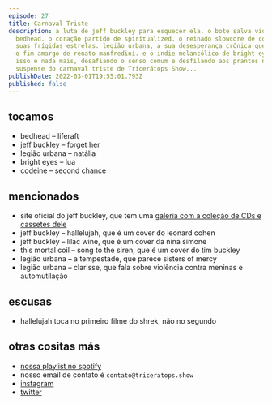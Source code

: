 ```yaml
---
episode: 27
title: Carnaval Triste
description: a luta de jeff buckley para esquecer ela. o bote salva vidas de
  bedhead. o coração partido de spiritualized. o reinado slowcore de codeine e
  suas frígidas estrelas. legião urbana, a sua desesperança crônica que antecede
  o fim amargo de renato manfredini. e o indie melancólico de bright eyes. tudo
  isso e nada mais, desafiando o senso comum e desfilando aos prantos no bloco
  suspense do carnaval triste de Tricerátops Show...
publishDate: 2022-03-01T19:55:01.793Z
published: false
---
```

## tocamos

* bedhead – liferaft
* jeff buckley – forget her
* legião urbana – natália
* bright eyes – lua
* codeine – second chance

## mencionados

* site oficial do jeff buckley, que tem uma [galeria com a coleção de CDs e cassetes dele](https://jeffbuckley.com/personal-stuff/)
* jeff buckley – hallelujah, que é um cover do leonard cohen
* jeff buckley – lilac wine, que é um cover da nina simone
* this mortal coil – song to the siren, que é um cover do tim buckley
* legião urbana – a tempestade, que parece sisters of mercy
* legião urbana – clarisse, que fala sobre violência contra meninas e automutilação

## escusas

* hallelujah toca no primeiro filme do shrek, não no segundo

## otras cositas más

* [nossa playlist no spotify](https://open.spotify.com/playlist/0UiztKuga6LmTAxWTsUQdw?si=fb96026bc1994d90)
* nosso email de contato é `contato@triceratops.show`
* [instagram](https://www.instagram.com/triceratops.show/)
* [twitter](https://twitter.com/TriceratopsShow/)
